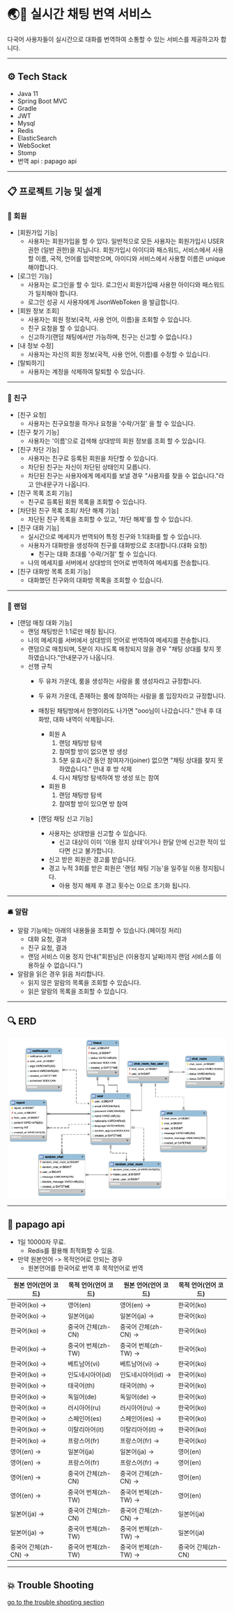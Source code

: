 # 🌏💬 실시간 채팅 번역 서비스

다국어 사용자들이 실시간으로 대화를 번역하여 소통할 수 있는 서비스를 제공하고자 합니다.

---
## ⚙️ Tech Stack

- Java 11
- Spring Boot MVC
- Gradle
- JWT
- Mysql
- Redis
- ElasticSearch
- WebSocket
- Stomp
- 번역 api : papago api
---

## 📋 프로젝트 기능 및 설계
### 🙋 회원
- [회원가입 기능]
    - 사용자는 회원가입을 할 수 있다. 일반적으로 모든 사용자는 회원가입시 USER 권한 (일반 권한)을 지닙니다.
      회원가입시 아이디와 패스워드, 서비스에서 사용할 이름, 국적, 언어를 입력받으며, 아이디와 서비스에서 사용할 이름은 unique 해야합니다.
- [로그인 기능]
    - 사용자는 로그인을 할 수 있다. 로그인시 회원가입때 사용한 아이디와 패스워드가 일치해야 합니다.
    - 로그인 성공 시 사용자에게 JsonWebToken 을 발급합니다.
- [회원 정보 조회]
    - 사용자는 회원 정보(국적, 사용 언어, 이름)을 조회할 수 있습니다.
    - 친구 요청을 할 수 있습니다.
    - 신고하기(랜덤 채팅에서만 가능하며, 친구는 신고할 수 없습니다.)
- [내 정보 수정]
    - 사용자는 자신의 회원 정보(국적, 사용 언어, 이름)를 수정할 수 있습니다.
- [탈퇴하기]
    - 사용자는 계정을 삭제하여 탈퇴할 수 있습니다.
---
### 👯 친구
- [친구 요청]
  - 사용자는 친구요청을 하거나 요청을 '수락/거절' 을 할 수 있습니다. 
- [친구 찾기 기능]
    - 사용자는 '이름'으로 검색해 상대방의 회원 정보를 조회 할 수 있습니다.
- [친구 차단 기능]
    - 사용자는 친구로 등록된 회원을 차단할 수 있습니다.
    - 차단된 친구는 자신이 차단된 상태인지 모릅니다.
    - 차단된 친구는 사용자에게 메세지를 보낼 경우 "사용자를 찾을 수 없습니다."라고 안내문구가 나옵니다.
- [친구 목록 조회 기능]
    - 친구로 등록된 회원 목록을 조회할 수 있습니다.
- [차단된 친구 목록 조회/ 차단 해제 기능]
    - 차단된 친구 목록을 조회할 수 있고, '차단 해제'를 할 수 있습니다.
- [친구 대화 기능]
    - 실시간으로 메세지가 번역되어 특정 친구와 1:1대화를 할 수 있습니다.
    - 사용자가 대화방을 생성하여 친구를 대화방으로 초대합니다.(대화 요청)
      - 친구는 대화 초대를 '수락/거절' 할 수 있습니다.  
    - 나의 메세지를 서버에서 상대방의 언어로 번역하여 메세지를 전송합니다.
- [친구 대화방 목록 조회 기능]
    - 대화했던 친구와의 대화방 목록을 조회할 수 있습니다.
---
### 🎲 랜덤
- [랜덤 매칭 대화 기능]
  - 랜덤 채팅방은 1:1로만 매칭 됩니다.
  - 나의 메세지를 서버에서 상대방의 언어로 번역하여 메세지를 전송합니다.
  - 랜덤으로 매칭되며, 5분이 지나도록 매칭되지 않을 경우 "채팅 상대를 찾지 못 하였습니다."안내문구가 나옵니다.
  - 선행 규칙
    - 두 유저 가운데, 룸을 생성하는 사람을 룸 생성자라고 규정합니다.
    - 두 유저 가운데, 존재하는 룸에 참여하는 사람을 룸 입장자라고 규정합니다.
    - 매칭된 채팅방에서 한명이라도 나가면 "ooo님이 나갔습니다." 안내 후 대화방, 대화 내역이 삭제됩니다.
        - 회원 A
            1. 랜덤 채팅방 탐색
            2. 참여할 방이 없으면 방 생성
            3. 5분 유효시간 동안 참여자가(joiner) 없으면 "채팅 상대를 찾지 못 하였습니다." 안내 후 방 삭제
            4. 다시 채팅방 탐색하여 방 생성 또는 참여
        - 회원 B
            1. 랜덤 채팅방 탐색
            2. 참여할 방이 있으면 방 참여

    - [랜덤 채팅 신고 기능]
        - 사용자는 상대방을 신고할 수 있습니다.
          - 신고 대상이 이미 '이용 정지 상태'이거나 한달 안에 신고한 적이 있다면 신고 불가합니다.
        - 신고 받은 회원은 경고를 받습니다.
        - 경고 누적 3회를 받은 회원은 '랜덤 채팅 기능'을 일주일 이용 정지됩니다.
          - 아용 정지 해제 후 경고 횟수는 0으로 초기화 됩니다.
---
### 🛎️ 알람
- 알람 기능에는 아래의 내용들을 조회할 수 있습니다.(페이징 처리) 
  - 대화 요청, 결과
  - 친구 요청, 결과
  - 랜덤 서비스 이용 정지 안내("회원님은 (이용정지 날짜)까지 랜덤 서비스를 이용하실 수 없습니다.")
- 알람을 읽은 경우 읽음 처리합니다.
  - 읽지 않은 알람의 목록을 조회할 수 있습니다.
  - 읽은 알람의 목록을 조회할 수 있습니다.
---
## 🔍 ERD
![](docs/erd.png)

---
## 🐥 papago api
- 1일 10000자 무료.
  - Redis를 활용해 최적화할 수 있음. 
- 만약 원본언어 -> 목적언어로 안되는 경우
    - 원본언어를 한국어로 번역 후 목적언어로 번역

| 원본 언어(언어 코드)	   | 	목적 언어(언어 코드)	  |	원본 언어(언어 코드)		|목적 언어(언어 코드)|
|-----------------|-----------------|---|---|
| 한국어(ko)	→       | 	영어(en)	        |	영어(en)	→|	한국어(ko)|
| 한국어(ko)	→       | 	일본어(ja)	       | 	일본어(ja)	→|	한국어(ko)|             
| 한국어(ko)	→       | 	중국어 간체(zh-CN)	 | 	중국어 간체(zh-CN)	→|	한국어(ko)  |     
| 한국어(ko)	→       | 	중국어 번체(zh-TW)	 | 	중국어 번체(zh-TW)	→|	한국어(ko)  |     
| 한국어(ko)	→       | 	베트남어(vi)	      | 	베트남어(vi)	→|	한국어(ko)    |        
| 한국어(ko)	→       | 	인도네시아어(id)	    | 	인도네시아어(id)	→|	한국어(ko)   |       
| 한국어(ko)	→       | 	태국어(th)	       | 	태국어(th)	→|	한국어(ko)     |        
| 한국어(ko)	→       | 	독일어(de)	       | 	독일어(de)	→|	한국어(ko)     |        
| 한국어(ko)	→       | 	러시아어(ru)	      | 	러시아어(ru)	→|	한국어(ko)     |       
| 한국어(ko)	→       | 	스페인어(es)	      | 	스페인어(es)	→|	한국어(ko)     |       
| 한국어(ko)	→       | 	이탈리아어(it)	     | 	이탈리아어(it)	→|	한국어(ko)        |   
| 한국어(ko)	→       | 	프랑스어(fr)	      | 	프랑스어(fr)	→|	한국어(ko)      |      
| 영어(en)	→        | 	일본어(ja)	       | 	일본어(ja)	→|	영어(en)       |       
| 영어(en)	→        | 	프랑스어(fr)	      | 	프랑스어(fr)	→|	영어(en)       |      
| 영어(en)	→        | 	중국어 간체(zh-CN)	 | 	중국어 간체(zh-CN)	→|	영어(en)      |  
| 영어(en)	→        | 	중국어 번체(zh-TW)	 | 	중국어 번체(zh-TW)	→|	영어(en)     |   
| 일본어(ja)	→       | 	중국어 간체(zh-CN)	 | 	중국어 간체(zh-CN)	→|	일본어(ja)      | 
| 일본어(ja)	→       | 	중국어 번체(zh-TW)	 | 	중국어 번체(zh-TW)	→|	일본어(ja)       |
| 중국어 간체(zh-CN)	→ | 	중국어 번체(zh-TW)	 | 	중국어 번체(zh-TW)	→|	중국어 간체(zh-CN) |

---

## 💥 Trouble Shooting
[go to the trouble shooting section](docs/TROUBLE_SHOOTING.md)